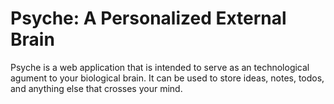 # Psyche: A Personalized External Brain

Psyche is a web application that is intended to serve as an technological agument to your biological brain. It can be used to store ideas, notes, todos, and anything else that crosses your mind.
